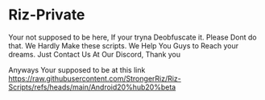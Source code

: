 # Riz-Private
Your not supposed to be here, If your tryna Deobfuscate it. Please Dont do that. We Hardly Make these scripts. We Help You Guys to Reach your dreams. Just Contact Us At Our Discord, Thank you

Anyways Your supposed to be at this link [https://raw.githubusercontent.com/StrongerRiz/Riz-Scripts/refs/heads/main/Android20%hub20%beta
](https://raw.github.com/StrongerRiz/Riz-Scripts/blob/main/Android%20hub%20Beta%20(3.5))

